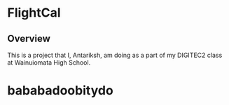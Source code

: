 # FlightCal

## Overview
This is a project that I, Antariksh, am doing as a part of my DIGITEC2 class at Wainuiomata High School.

# bababadoobitydo